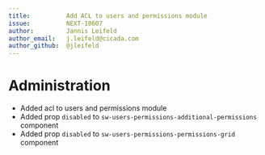 ```yaml
---
title:          Add ACL to users and permissions module
issue:          NEXT-10607
author:         Jannis Leifeld
author_email:   j.leifeld@cicada.com
author_github:  @jleifeld
---
```

# Administration
* Added acl to users and permissions module
* Added prop `disabled` to `sw-users-permissions-additional-permissions` component
* Added prop `disabled` to `sw-users-permissions-permissions-grid` component
